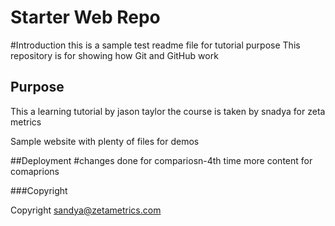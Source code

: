 # Starter Web Repo

#Introduction
this is a sample test readme file for tutorial purpose
This repository is for showing how Git and GitHub work

## Purpose

This a learning tutorial by jason taylor
the course is taken by snadya for zeta metrics 

Sample website with plenty of files for demos

##Deployment
#changes done for compariosn-4th time
more content for comaprions 


###Copyright

Copyright sandya@zetametrics.com